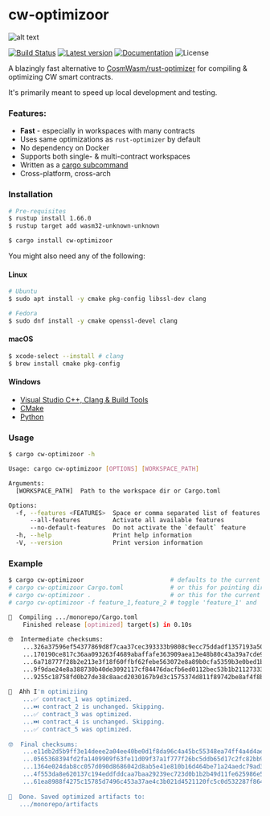 # cw-optimizoor

![alt text](.img/wojak.png)

[![Build Status](https://github.com/mandrean/cw-optimizoor/workflows/CI/badge.svg?branch=master)](https://github.com/mandrean/cw-optimizoor/actions/workflows/workflow.yaml)
[![Latest version](https://img.shields.io/crates/v/cw-optimizoor.svg)](https://crates.io/crates/cw-optimizoor)
[![Documentation](https://docs.rs/cw-optimizoor/badge.svg)](https://docs.rs/cw-optimizoor)
![License](https://img.shields.io/crates/l/cw-optimizoor.svg)

A blazingly fast alternative to [CosmWasm/rust-optimizer] for compiling & optimizing CW smart contracts.

It's primarily meant to speed up local development and testing.

### Features:

- **Fast** - especially in workspaces with many contracts
- Uses same optimizations as `rust-optimizer` by default
- No dependency on Docker
- Supports both single- & multi-contract workspaces
- Written as a [cargo subcommand]
- Cross-platform, cross-arch

### Installation

```sh
# Pre-requisites
$ rustup install 1.66.0
$ rustup target add wasm32-unknown-unknown

$ cargo install cw-optimizoor
```

You might also need any of the following:

#### Linux
```sh
# Ubuntu
$ sudo apt install -y cmake pkg-config libssl-dev clang

# Fedora
$ sudo dnf install -y cmake openssl-devel clang
```

#### macOS
```sh
$ xcode-select --install # clang
$ brew install cmake pkg-config
```

#### Windows
- [Visual Studio C++, Clang & Build Tools]
- [CMake]
- [Python]

### Usage

```sh
$ cargo cw-optimizoor -h

Usage: cargo cw-optimizoor [OPTIONS] [WORKSPACE_PATH]

Arguments:
  [WORKSPACE_PATH]  Path to the workspace dir or Cargo.toml

Options:
  -f, --features <FEATURES>  Space or comma separated list of features to activate
      --all-features         Activate all available features
      --no-default-features  Do not activate the `default` feature
  -h, --help                 Print help information
  -V, --version              Print version information
```

### Example
```sh
$ cargo cw-optimizoor                        # defaults to the current dir
# cargo cw-optimizoor Cargo.toml             # or this for pointing directly at a Cargo manifest
# cargo cw-optimizoor .                      # or this for the current dir
# cargo cw-optimizoor -f feature_1,feature_2 # toggle 'feature_1' and 'feature_2'

🧐️  Compiling .../monorepo/Cargo.toml
    Finished release [optimized] target(s) in 0.10s
    
🤓  Intermediate checksums:
    ...326a37596ef54377869d8f7caa37cec393333b9808c9ecc75ddadf1357193a50  contract_1.wasm
    ...170190ce817c36aa093263f4689abaffafe363909aea13e48b80c43a39a7cde9  contract_2.wasm
    ...6a718777f28b2e213e3f18f60ffbf62febe563072e8a89b0cfa5359b3e0bed1b  contract_3.wasm
    ...9f9dae24e8a388730b40de3092117cf84476dacfb6ed0112bec53b1b21127333  contract_4.wasm
    ...9255c18758fd0b27de38c8aacd2030167b9d3c1575374d811f89742be8af4f8b  contract_5.wasm
    
🥸  Ahh I'm optimiziing
    ...✅ contract_1 was optimized.
    ...⏭️ contract_2 is unchanged. Skipping.
    ...✅ contract_3 was optimized.
    ...⏭️ contract_4 is unchanged. Skipping.
    ...✅ contract_5 was optimized.
    
🤓  Final checksums:
    ...e11db2d5b9ff3e14deee2a04ee40be0d1f8da96c4a45bc55348ea74ff4a4d4ae  contract_1-aarch64.wasm
    ...0565368394fd2fa1409909f63fe11d09f37a1f777f26bc5ddb65d17c2fc82bb9  contract_2-aarch64.wasm
    ...1364e024dab8cc057d090d8686042d8ab5e41e810b16d464be71a24aedc79ad3  contract_3-aarch64.wasm
    ...4f553da8e620137c194eddfddcaa7baa29239ec723d0b1b2b49d11fe625986e5  contract_4-aarch64.wasm
    ...61ea8988f4275c15785d7496c453a37ae4c3b021d4521120fc5c0d532287f864  contract_5-aarch64.wasm
    
🫡  Done. Saved optimized artifacts to:
   .../monorepo/artifacts
```

[CosmWasm/rust-optimizer]: https://github.com/CosmWasm/rust-optimizer
[CosmWasm]: https://cosmwasm.com
[cargo subcommand]: https://doc.rust-lang.org/cargo/reference/external-tools.html#custom-subcommands
[Visual Studio C++, Clang & Build Tools]: https://visualstudio.microsoft.com/downloads/
[CMake]: https://cmake.org/download/
[Python]: https://www.python.org/downloads/windows/
